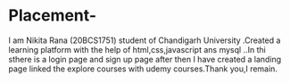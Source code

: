 # Placement-
I am Nikita Rana (20BCS1751) student of Chandigarh University .Created a learning platform with the help of html,css,javascript ans mysql ..In thi sthere is a login page and sign up page after then I have created a landing page linked the explore courses with udemy courses.Thank you,I remain.

